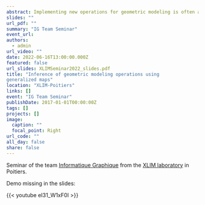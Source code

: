 ```yaml
---
abstract: Implementing new operations for geometric modeling is often a difficult task when they can be simply described from a sketch or an example. We propose a method to infer operations via a representative example. The inference mechanism exploits the regularity of generalized maps and Jerboa's rule-based language for topology reconstruction. For the reconstruction of the geometric computations, we handle the problem of the geometric positions of the vertices as a constraint satisfaction problem.
slides: ""
url_pdf: ""
summary: "IG Team Seminar"
event_url: 
authors:
  - admin
url_video: ""
date: 2022-06-16T13:00:00.000Z
featured: false
url_slides: XLIMSeminar2022_slides.pdf
title: "Inference of geometric modeling operations using
generalized maps"
location: "XLIM-Poitiers"
links: []
event: "IG Team Seminar"
publishDate: 2017-01-01T00:00:00Z
tags: []
projects: []
image:
  caption: ""
  focal_point: Right
url_code: ""
all_day: false
share: false
---
```


Seminar of the team [Informatique Graphique](https://www.xlim.fr/recherche/pole-mathematiques-informatique-image/synthese-analyse-dimages/ig) from the [XLIM laboratory](xlim-sic.labo.univ-poitiers.fr/) in Poitiers.

Demo missing in the slides:

{{< youtube eI31_W1xF0I >}}
